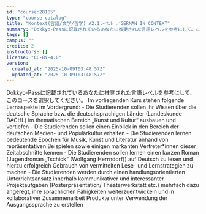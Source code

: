 ```yaml
---
id: "course:28185"
type: "course-catalog"
title: "Kontext(言語/文学/哲学)_A2.1レベル ／GERMAN IN CONTEXT"
summary: "Dokkyo-Passに記載されているあなたに推奨された言語レベルを参考にして、このコースを選択してください。 Im vorliegenden Kurs stehen folgende Lernaspekte im Vordergrund:…"
tags: []
campus: ""
credits: 2
instructors: []
license: "CC-BY-4.0"
version:
  created_at: "2025-10-09T03:48:57Z"
  updated_at: "2025-10-09T03:48:57Z"
---
```

Dokkyo-Passに記載されているあなたに推奨された言語レベルを参考にして、このコースを選択してください。 Im vorliegenden Kurs stehen folgende Lernaspekte im Vordergrund: - Die Studierenden sollen ihr Wissen über die deutsche Sprache bzw. die deutschsprachigen Länder (Landeskunde DACHL) im thematischen Bereich „Kunst und Kultur“ ausbauen und vertiefen - Die Studierenden sollen einen Einblick in den Bereich der deutschen Medien- und Populärkultur erhalten - Die Studierenden lernen bedeutende Epochen für Musik, Kunst und Literatur anhand von repräsentativen Beispielen sowie einigen markanten Vertreter*innen dieser Zeitabschnitte kennen - Die Studierenden sollen lernen einen kurzen Roman (Jugendroman „Tschick“ (Wolfgang Herrndorf)) auf Deutsch zu lesen und hierzu erfolgreich Gebrauch von vermittelten Lese- und Lernstrategien zu machen - Die Studierenden werden durch einen handlungsorientierten Unterrichtsansatz innerhalb kommunikativer und interessanter Projektaufgaben (Posterpräsentation/ Theaterwerkstatt etc.) mehrfach dazu angeregt, ihre sprachlichen Fähigkeiten weiterzuentwickeln und in kollaborativer Zusammenarbeit Produkte unter Verwendung der Ausgangssprache zu erstellen
